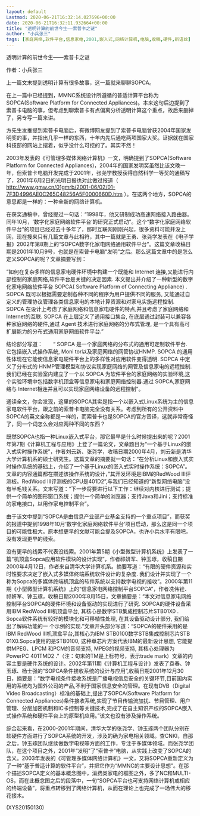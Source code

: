 ```yaml
---
layout: default
Lastmod: 2020-06-21T16:32:14.027696+00:00
date: 2020-06-21T16:32:11.932664+00:00
title: "透明计算的前世今生——索普卡之谜"
author: "小兵张三"
tags: [家庭网络,软件平台,信息家电,2001,嵌入式,网络计算机,电脑,收稿,硬件,新语丝]
---
```


透明计算的前世今生——索普卡之谜

作者：小兵张三

上一篇文末提到透明计算有很多故事，这一篇就来聊聊SOPCA。

在上一篇中已经提到，MMNC系统设计所遵循的普适计算平台称为SOPCA(Software Platform for Connected Appliances)。本来这句后边提到了索普卡电脑的事，但考虑到聊索普卡有点偏离分析透明计算这个重点，故后来删掉了，另专写一篇来讲。

方先生发推提到索普卡电脑后，有微博网友提到了索普卡电脑曾获2004年国家发明奖的事，并指出几乎一样的东西，十年内先后通吃两项国家大奖。证据就在国家科技部的网站上摆着，似乎没什么可挖的了。其实不然！

2003年发表的《可管理多媒体网络计算机》一文，明确提到了SOPCA(Software Platform for Connected Appliances)，2004年的国家发明奖虽然比该文晚一年，但索普卡电脑开发完成于2001年，张尧学教授获得自然科学一等奖的通稿写了，2001年6月2日的光明日报也对此做过报道（ http://www.gmw.cn/01gmrb/2001-06/02/01-7F3D4996AE0C265C48256A5F0000660D.htm ）。在这两个地方，SOPCA的意思都是一样的：一种全新的网络计算机。

在获奖通稿中，曾经提过一句话：“1998年，他又研制成功高速网络接入路由器。同年10月，‘数字化家庭网络软件平台’的研究正式启动”。这个“数字化家庭网络软件平台”的项目已经过去十多年了，那时互联网刚刚兴起，很多资料可能并没上网，现在搜来只有几篇文章与此相符，其中一篇就是王勇、张尧学发表在《电子学报》2002年第8期上的“SOPCA数字化家电网络通用软件平台”。这篇文章收稿日期是2001年10月9号，也就是在索普卡电脑“发明”之后。那么这篇文章中的是怎么定义SOPCA的呢？文章摘要写到：

“如何在复杂多样的信息家电硬件环境中构建一个既能和 Internet 连接,又能进行内部控制的家庭网络,软件平台是关键的决定因素. 本文提出并介绍了一种新型的数字化家电网络软件平台 SOPCA( Software Platform of Connecting Appliance) . SOPCA 既可以根据需要定制各种不同的程序为用户提供不同的服务, 又能通过自定义的管理协议管理各类信息家电的本地计算资源和对家电实施远程控制. SOPCA 在设计上考虑了家庭网络和信息家电硬件的特点,并且考虑了家庭网络和Internet的互联. SOPCA 在上层定义了通用接口集合, 在底层通过封装可以兼容各种家庭网络的硬件,通过 Agent 技术进行家庭网络的分布式管理, 是一个具有高可扩展能力的分布式通用家庭网络软件平台.”

结论部分写道：　　“ SOPCA 是一个家庭网络的分布式的通用可定制软件平台. 它包括嵌入式操作系统, Moni tor以及家庭网络的网管协议HNMP. SOPCA 的通用性体现在它能使信息家电硬件平台上的多样性对应用软件变得透明. SOPCA 中定义了分布式的 HNMP管理模型和协议实现家庭网络的网管及信息家电的远程控制. 我们已经在实验室内建立了一个以 SOPCA 为软件平台的家庭网络的实验环境,这个实验环境中包括数字机顶盒等信息家电和家庭网络控制器.通过 SOPCA,家庭网络与 Internet相连并且可以实现家庭网络设备的远程控制”。

通读全文，你会发现，这里的SOPCA其实是指一个以嵌入式Linux系统为主的信息家电软件平台，跟之前的索普卡电脑完全没有关系。考虑到所有的公开资料中SOPCA的英文全称都是一样的，而索普卡也是SOPCA的官方音译，这就非常奇怪了，同一个词怎么会对应两种不同的东西？

既然SOPCA也指一种Linux嵌入式平台，那它最早是什么时候提出来的呢？2001年第7期《计算机工程与应用》上登了一篇论文，文章题目为“一个基于Linux的嵌入式实时操作系统”，作者刘云新、张尧学，收稿日期2000年4月，刘云新是清华大学计算机系的硕士研究生。这篇文章的摘要就一句话：“在分析Linux和嵌入式实时操作系统的基础上，介绍了一个基于Linux的嵌入式实时操作系统：SOPCA”。文章的内容通篇都在描述该操作系统的设计，”其开发环境是IBM的RedWood III评测板。RedWood III评测板的CPU是401D2”,与我们已经知道的“新型网络电脑”没有半毛钱关系。文末写道：“下一步将要进行以下工作：继续对内核进行测试；提供一个简单的图形窗口系统；提供一个简单的浏览器；支持Java和Jini；支持标准的家电接口，以用作家电控制平台”。

由于该文中提到“SOPCA是由信息产业部产业基金支持的一个重点项目”，而获奖的报道中提到1998年10月‘数字化家庭网络软件平台’项目启动，那么这是同一个项目的可能性极大。原本想更早的文献可能会提及SOPCA，也许小兵水平有限吧，没有发现更早的线索。

没有更早的线索不代表没线索。2001年第5期《小型微型计算机系统》上发表了一篇“机顶盒Sopca应用软件模块的设计实现”，作者祁妍军、钟玉琢，收稿日期2000年4月12日，作者来自清华大学计算机系。摘要写道：“有限的硬件资源和实时性要求决定了嵌入式多媒体终端系统软件设计的复杂度. 我们设计并实现了一个称为Sopca的多媒体终端机顶盒的软件系统以支持数字电视的接收”。2000年第11期《小型微型计算机系统》上的“信息家电网络控制平台SOPCA”，作者冼伟铨、祁妍军、钟玉琢，收稿日期2000年8月15日，文章摘要是：“本文对信息家电网络控制平台SOPCA的硬件环境和设备驱动的实现进行了研究. SOPCA的硬件设备采用IBM RedWood III机顶盒平台, 其核心是数字STB集成控制芯片STB01X0 . Sopca软件系统有较好的模块化和可移植性处理, 在其设备驱动设计部分, 我们给出了解码功能的一 个示例的实现.”文章开头部分写道：“SOPCA的硬件采用的是IBM RedWood III机顶盒平台,其核心为IBM STB0100数字STB集成控制芯片STB 01X0.Sopca使用的是STB0100, 这种单芯片方案代表IBM的最新设计思想, 它能提供MPEG、LPCM 和PCM的音频支持, MPEG的视频支持, 其核心处理器为PowerPC 401TMD2 .”（注：句末的TM是上标符号，表示trade mark）文章的内容主要是硬件系统的设计。2002年第11期《计算机工程与设计》发表了袁春、钟玉琢、杨士强的“SOPCA条件接收系统的设计与应用”,收稿日期2001年12月30日，摘要是：“数字电视条件接收系统是广播电视信息安全的关键环节,目前国内实用的系统均为国外公司的产品,不利于国家信息安全的管理。在现有DVB（Digital Video Broadcasting）标准的基础上,提出了SOPCA(Software Platform for Connected Appliances)条件接收系统,实现了节目传输流加扰、节目管理、用户管理、分层加密机制和IC卡控制等关键技术,完成了在自主知识产权的SOPCA嵌入式操作系统和硬件平台上的原型机应用。”该文也没有涉及操作系统。

综合起来看，在2000-2001年期间，清华大学的张尧学、钟玉琢两个团队分别在软硬件方面进行了SOPCA系统的开发，涉及的确为家电相关领域。查CNKI，自那之后，钟玉琢团队继续做数字电视等方面的工作，专注于多媒体领域。而张尧学团队，在这个项目之外，2001年“发明”了“索普卡”电脑，从实践上改变了SOPCA的含义。2003年发表的《可管理多媒体网络计算机》一文，又将SOPCA重新定义为了一种“基于普适计算的软件平台”，并把它作为“MMNC的主要设计思想”。在那个描述SOPCA定义的基本概念图中，消费类家电的框图之外，多了NC和MULTI-OS，而在此概念图之后的段落中，一句“SOPCA平台也可支持网络计算机或相应的终端设备”，将重点转移到了网络计算机，从而在理论上也完成了一场伟大的移花接木。

(XYS20150130)


